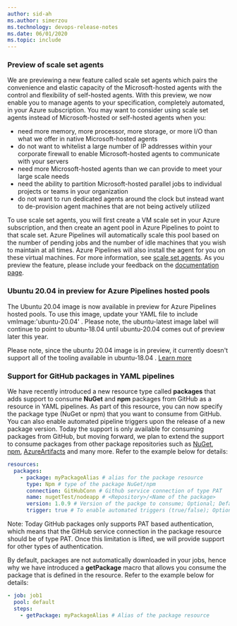 ```yaml
---
author: sid-ah
ms.author: simerzou
ms.technology: devops-release-notes
ms.date: 06/01/2020
ms.topic: include
---
```


### Preview of scale set agents

We are previewing a new feature called scale set agents which pairs the convenience and elastic capacity of the Microsoft-hosted agents with the control and flexibility of self-hosted agents. With this preview, we now enable you to manage agents to your specification, completely automated, in your Azure subscription. You may want to consider using scale set agents instead of Microsoft-hosted or self-hosted agents when you:

- need more memory, more processor, more storage, or more I/O than what we offer in native Microsoft-hosted agents
- do not want to whitelist a large number of IP addresses within your corporate firewall to enable Microsoft-hosted agents to communicate with your servers
- need more Microsoft-hosted agents than we can provide to meet your large scale needs
- need the ability to partition Microsoft-hosted parallel jobs to individual projects or teams in your organization
- do not want to run dedicated agents around the clock but instead want to de-provision agent machines that are not being actively utilized

To use scale set agents, you will first create a VM scale set in your Azure subscription, and then create an agent pool in Azure Pipelines to point to that scale set. Azure Pipelines will automatically scale this pool based on the number of pending jobs and the number of idle machines that you wish to maintain at all times. Azure Pipelines will also install the agent for you on these virtual machines. For more information, see [scale set agents](https://docs.microsoft.com/azure/devops/pipelines/agents/scale-set-agents?view=azure-devops). As you preview the feature, please include your feedback on the [documentation page](https://docs.microsoft.com/azure/devops/pipelines/agents/scale-set-agents?view=azure-devops).

### Ubuntu 20.04 in preview for Azure Pipelines hosted pools

The Ubuntu 20.04 image is now available in preview for Azure Pipelines hosted pools. To use this image, update your YAML file to include vmImage:'ubuntu-20.04' . Please note, the ubuntu-latest image label will continue to point to ubuntu-18.04 until ubuntu-20.04 comes out of preview later this year.

Please note, since the ubuntu 20.04 image is in preview, it currently doesn't support all of the tooling available in ubuntu-18.04 . [Learn more](https://github.com/actions/virtual-environments/tree/master/images/linux)

### Support for GitHub packages in YAML pipelines

We have recently introduced a new resource type called **packages** that adds support to consume **NuGet** and **npm** packages from GitHub as a resource in YAML pipelines. As part of this resource, you can now specify the package type (NuGet or npm) that you want to consume from GitHub. You can also enable automated pipeline triggers upon the release of a new package version. Today the support is only available for consuming packages from GitHub, but moving forward, we plan to extend the support to consume packages from other package repositories such as [NuGet](https://www.nuget.org), [npm](https://www.npmjs.com), [AzureArtifacts](https://azure.microsoft.com/services/devops/artifacts) and many more. Refer to the example below for details:

```yml
resources:
  packages:
    - package: myPackageAlias # alias for the package resource
      type: Npm # type of the package NuGet/npm
      connection: GitHubConn # Github service connection of type PAT
      name: nugetTest/nodeapp # <Repository>/<Name of the package>
      version: 1.0.9 # Version of the packge to consume; Optional; Defaults to latest
      trigger: true # To enable automated triggers (true/false); Optional; Defaults to no triggers
```

Note: Today GitHub packages only supports PAT based authentication, which means that the GitHub service connection in the package resource should be of type PAT. Once this limitation is lifted, we will provide support for other types of authentication.

By default, packages are not automatically downloaded in your jobs, hence why we have introduced a **getPackage** macro that allows you consume the package that is defined in the resource. Refer to the example below for details:

```yml
- job: job1
  pool: default
  steps:
    - getPackage: myPackageAlias # Alias of the package resource
```
